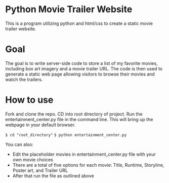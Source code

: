 # Python Movie Trailer Website



This is a program utilizing python and html/css to create a static movie trailer website.

  

# Goal

  The goal is to write server-side code to store a list of my favorite movies, including box art imagery and a movie trailer URL. The code is then used to generate a static web page allowing visitors to browse their movies and watch the trailers.

# How to use
Fork and clone the repo. CD into root directory of project. Run the entertainment_center.py file in the command line. This will bring up the webpage in your default browser.

```$ cd "root_directory"```
```$ python entertainment_center.py```



You can also:
  - Edit the placeholder movies in entertainment_center.py file with your own movie choices
  - There are a total of five options for each movie: Title, Runtime, Storyline, Poster art, and Trailer URL
  - After that run the file as outlined above

